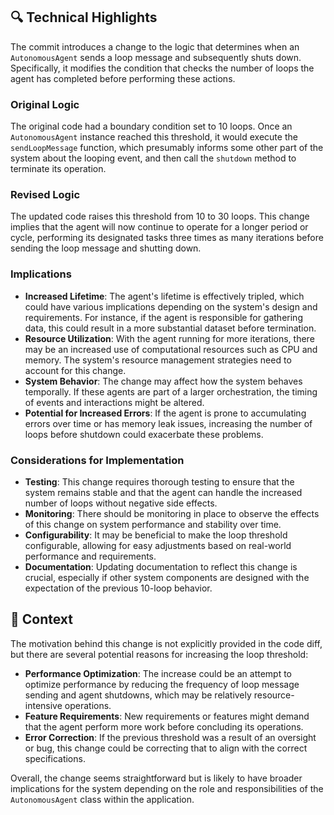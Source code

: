 ## 🔍 Technical Highlights

The commit introduces a change to the logic that determines when an `AutonomousAgent` sends a loop message and subsequently shuts down. Specifically, it modifies the condition that checks the number of loops the agent has completed before performing these actions.

### Original Logic
The original code had a boundary condition set to 10 loops. Once an `AutonomousAgent` instance reached this threshold, it would execute the `sendLoopMessage` function, which presumably informs some other part of the system about the looping event, and then call the `shutdown` method to terminate its operation.

### Revised Logic
The updated code raises this threshold from 10 to 30 loops. This change implies that the agent will now continue to operate for a longer period or cycle, performing its designated tasks three times as many iterations before sending the loop message and shutting down.

### Implications
- **Increased Lifetime**: The agent's lifetime is effectively tripled, which could have various implications depending on the system's design and requirements. For instance, if the agent is responsible for gathering data, this could result in a more substantial dataset before termination.
- **Resource Utilization**: With the agent running for more iterations, there may be an increased use of computational resources such as CPU and memory. The system's resource management strategies need to account for this change.
- **System Behavior**: The change may affect how the system behaves temporally. If these agents are part of a larger orchestration, the timing of events and interactions might be altered.
- **Potential for Increased Errors**: If the agent is prone to accumulating errors over time or has memory leak issues, increasing the number of loops before shutdown could exacerbate these problems.

### Considerations for Implementation
- **Testing**: This change requires thorough testing to ensure that the system remains stable and that the agent can handle the increased number of loops without negative side effects.
- **Monitoring**: There should be monitoring in place to observe the effects of this change on system performance and stability over time.
- **Configurability**: It may be beneficial to make the loop threshold configurable, allowing for easy adjustments based on real-world performance and requirements.
- **Documentation**: Updating documentation to reflect this change is crucial, especially if other system components are designed with the expectation of the previous 10-loop behavior.

## 📝 Context

The motivation behind this change is not explicitly provided in the code diff, but there are several potential reasons for increasing the loop threshold:
- **Performance Optimization**: The increase could be an attempt to optimize performance by reducing the frequency of loop message sending and agent shutdowns, which may be relatively resource-intensive operations.
- **Feature Requirements**: New requirements or features might demand that the agent perform more work before concluding its operations.
- **Error Correction**: If the previous threshold was a result of an oversight or bug, this change could be correcting that to align with the correct specifications.

Overall, the change seems straightforward but is likely to have broader implications for the system depending on the role and responsibilities of the `AutonomousAgent` class within the application.
